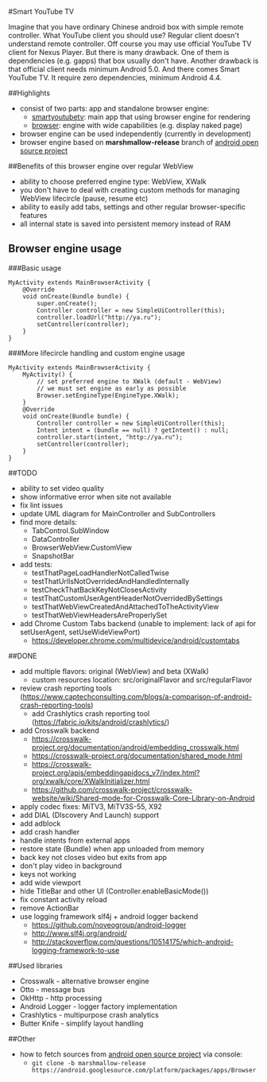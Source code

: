 #Smart YouTube TV

Imagine that you have ordinary Chinese android box with simple remote controller.
What YouTube client you should use? Regular client doesn't understand remote controller.
Off course you may use official YouTube TV client for Nexus Player. But there is many drawback. 
One of them is dependencies (e.g. gapps) that box usually don't have.
Another drawback is that official client needs minimum Android 5.0. 
And there comes Smart YouTube TV. It require zero dependencies, minimum Android 4.4.

##Highlights
- consist of two parts: app and standalone browser engine:
	- [smartyoutubetv]: main app that using browser engine for rendering
	- [browser]: engine with wide capabilities (e.g. display naked page) 
- browser engine can be used independently (currently in development)
- browser engine based on **marshmallow-release** branch of [android open source project][browser-origin]

##Benefits of this browser engine over regular WebView
- ability to choose preferred engine type: WebView, XWalk
- you don't have to deal with creating custom methods for managing WebView lifecircle (pause, resume etc)
- ability to easily add tabs, settings and other regular browser-specific features
- all internal state is saved into persistent memory instead of RAM

## Browser engine usage
###Basic usage
```
MyActivity extends MainBrowserActivity {
	@Override
	void onCreate(Bundle bundle) {
		super.onCreate();
		Controller controller = new SimpleUiController(this);
		controller.loadUrl("http://ya.ru");
		setController(controller);
	}
}
```
###More lifecircle handling and custom engine usage
```
MyActivity extends MainBrowserActivity {
	MyActivity() {
		// set preferred engine to XWalk (default - WebView)
		// we must set engine as early as possible
        Browser.setEngineType(EngineType.XWalk);
	}
	@Override
	void onCreate(Bundle bundle) {
		Controller controller = new SimpleUiController(this);
		Intent intent = (bundle == null) ? getIntent() : null;
		controller.start(intent, "http://ya.ru");
		setController(controller);
	}
}
```

##TODO
- ability to set video quality
- show informative error when site not available
- fix lint issues
- update UML diagram for MainController and SubControllers
- find more details: 
	- TabControl.SubWindow
	- DataController
	- BrowserWebView.CustomView
	- SnapshotBar
- add tests:
	- testThatPageLoadHandlerNotCalledTwise
	- testThatUrlIsNotOverridedAndHandledInternally
	- testCheckThatBackKeyNotClosesActivity
	- testThatCustomUserAgentHeaderNotOverridedBySettings
	- testThatWebViewCreatedAndAttachedToTheActivityView
	- testThatWebViewHeadersAreProperlySet
- add Chrome Custom Tabs backend (unable to implement: lack of api for setUserAgent, setUseWideViewPort)
	- https://developer.chrome.com/multidevice/android/customtabs

##DONE
- add multiple flavors: original (WebView) and beta (XWalk)
	- custom resources location: src/originalFlavor and src/regularFlavor
- review crash reporting tools (https://www.captechconsulting.com/blogs/a-comparison-of-android-crash-reporting-tools)
	- add Crashlytics crash reporting tool (https://fabric.io/kits/android/crashlytics/)
- add Crosswalk backend
	- https://crosswalk-project.org/documentation/android/embedding_crosswalk.html
	- https://crosswalk-project.org/documentation/shared_mode.html
	- https://crosswalk-project.org/apis/embeddingapidocs_v7/index.html?org/xwalk/core/XWalkInitializer.html
	- https://github.com/crosswalk-project/crosswalk-website/wiki/Shared-mode-for-Crosswalk-Core-Library-on-Android
- apply codec fixes: MiTV3, MiTV3S-55, X92
- add DIAL (DIscovery And Launch) support
- add adblock
- add crash handler
- handle intents from external apps
- restore state (Bundle) when app unloaded from memory
- back key not closes video but exits from app
- don't play video in background
- keys not working
- add wide viewport
- hide TitleBar and other UI (Controller.enableBasicMode())
- fix constant activity reload
- remove ActionBar
- use logging framework slf4j + android logger backend
	- https://github.com/noveogroup/android-logger
	- http://www.slf4j.org/android/
	- http://stackoverflow.com/questions/10514175/which-android-logging-framework-to-use

##Used libraries
- Crosswalk - alternative browser engine
- Otto - message bus
- OkHttp - http processing
- Android Logger - logger factory implementation
- Crashlytics - multipurpose crash analytics
- Butter Knife - simplify layout handling

##Other
- how to fetch sources from [android open source project][browser-origin] via console:
	- `git clone -b marshmallow-release https://android.googlesource.com/platform/packages/apps/Browser`

[browser-origin]: https://android.googlesource.com/platform/packages/apps/Browser
[smartyoutubetv]: https://github.com/yuliskov/SmartYouTubeTV/tree/master/smartyoutubetv
[browser]: https://github.com/yuliskov/SmartYouTubeTV/tree/master/browser
